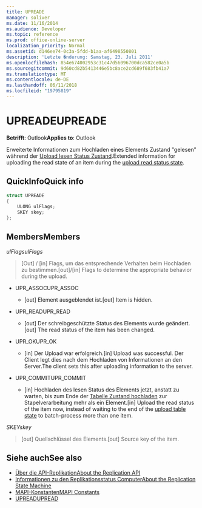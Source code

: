 ```yaml
---
title: UPREADE
manager: soliver
ms.date: 11/16/2014
ms.audience: Developer
ms.topic: reference
ms.prod: office-online-server
localization_priority: Normal
ms.assetid: d146ee74-0c3a-5fdd-b1aa-af6498550801
description: 'Letzte �nderung: Samstag, 23. Juli 2011'
ms.openlocfilehash: 854e674002953c31c47d56096700dca582ce0a5b
ms.sourcegitcommit: 9d60cd82b5413446e5bc8ace2cd689f683fb41a7
ms.translationtype: MT
ms.contentlocale: de-DE
ms.lasthandoff: 06/11/2018
ms.locfileid: "19795819"
---
```

# <a name="upreade"></a><span data-ttu-id="381b8-103">UPREADE</span><span class="sxs-lookup"><span data-stu-id="381b8-103">UPREADE</span></span>

<span data-ttu-id="381b8-104">**Betrifft**: Outlook</span><span class="sxs-lookup"><span data-stu-id="381b8-104">**Applies to**: Outlook</span></span> 
  
<span data-ttu-id="381b8-105">Erweiterte Informationen zum Hochladen eines Elements Zustand "gelesen" während der [Upload lesen Status Zustand](upload-read-status-state.md).</span><span class="sxs-lookup"><span data-stu-id="381b8-105">Extended information for uploading the read state of an item during the [upload read status state](upload-read-status-state.md).</span></span>
  
## <a name="quick-info"></a><span data-ttu-id="381b8-106">QuickInfo</span><span class="sxs-lookup"><span data-stu-id="381b8-106">Quick info</span></span>

```cpp
struct UPREADE 
{ 
    ULONG ulFlags; 
    SKEY skey; 
};
```

## <a name="members"></a><span data-ttu-id="381b8-107">Members</span><span class="sxs-lookup"><span data-stu-id="381b8-107">Members</span></span>

<span data-ttu-id="381b8-108">_ulFlags_</span><span class="sxs-lookup"><span data-stu-id="381b8-108">_ulFlags_</span></span>
  
>  <span data-ttu-id="381b8-109">[Out] / [in] Flags, um das entsprechende Verhalten beim Hochladen zu bestimmen.</span><span class="sxs-lookup"><span data-stu-id="381b8-109">[out]/[in] Flags to determine the appropriate behavior during the upload.</span></span> 
    
  - <span data-ttu-id="381b8-110">UPR_ASSOC</span><span class="sxs-lookup"><span data-stu-id="381b8-110">UPR_ASSOC</span></span>
    
    - <span data-ttu-id="381b8-111">[out] Element ausgeblendet ist.</span><span class="sxs-lookup"><span data-stu-id="381b8-111">[out] Item is hidden.</span></span>
    
  - <span data-ttu-id="381b8-112">UPR_READ</span><span class="sxs-lookup"><span data-stu-id="381b8-112">UPR_READ</span></span>
    
    - <span data-ttu-id="381b8-113">[out] Der schreibgeschützte Status des Elements wurde geändert.</span><span class="sxs-lookup"><span data-stu-id="381b8-113">[out] The read status of the item has been changed.</span></span>
    
  - <span data-ttu-id="381b8-114">UPR_OK</span><span class="sxs-lookup"><span data-stu-id="381b8-114">UPR_OK</span></span>
    
    - <span data-ttu-id="381b8-115">[in] Der Upload war erfolgreich.</span><span class="sxs-lookup"><span data-stu-id="381b8-115">[in] Upload was successful.</span></span> <span data-ttu-id="381b8-116">Der Client legt dies nach dem Hochladen von Informationen an den Server.</span><span class="sxs-lookup"><span data-stu-id="381b8-116">The client sets this after uploading information to the server.</span></span>
    
  - <span data-ttu-id="381b8-117">UPR_COMMIT</span><span class="sxs-lookup"><span data-stu-id="381b8-117">UPR_COMMIT</span></span>
    
    - <span data-ttu-id="381b8-118">[in] Hochladen des lesen Status des Elements jetzt, anstatt zu warten, bis zum Ende der [Tabelle Zustand hochladen](upload-table-state.md) zur Stapelverarbeitung mehr als ein Element.</span><span class="sxs-lookup"><span data-stu-id="381b8-118">[in] Upload the read status of the item now, instead of waiting to the end of the [upload table state](upload-table-state.md) to batch-process more than one item.</span></span> 
    
<span data-ttu-id="381b8-119">_SKEY_</span><span class="sxs-lookup"><span data-stu-id="381b8-119">_skey_</span></span>
  
> <span data-ttu-id="381b8-120">[out] Quellschlüssel des Elements.</span><span class="sxs-lookup"><span data-stu-id="381b8-120">[out] Source key of the item.</span></span>
    
## <a name="see-also"></a><span data-ttu-id="381b8-121">Siehe auch</span><span class="sxs-lookup"><span data-stu-id="381b8-121">See also</span></span>

- [<span data-ttu-id="381b8-122">Über die API-Replikation</span><span class="sxs-lookup"><span data-stu-id="381b8-122">About the Replication API</span></span>](about-the-replication-api.md)
- [<span data-ttu-id="381b8-123">Informationen zu den Replikationsstatus Computer</span><span class="sxs-lookup"><span data-stu-id="381b8-123">About the Replication State Machine</span></span>](about-the-replication-state-machine.md)
- [<span data-ttu-id="381b8-124">MAPI-Konstanten</span><span class="sxs-lookup"><span data-stu-id="381b8-124">MAPI Constants</span></span>](mapi-constants.md)
- [<span data-ttu-id="381b8-125">UPREAD</span><span class="sxs-lookup"><span data-stu-id="381b8-125">UPREAD</span></span>](upread.md)

